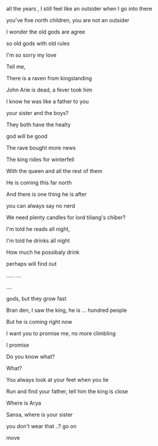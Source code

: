 all the years , I still feel like an outsider when I go into there

you've five north children, you are not an outsider

I wonder the old gods are agree

so old gods with old rules

I'm so sorry my love

Tell me,

There is a raven from kingslanding

John Arie is dead, a fever took him

I know he was like a father to you

your sister and the boys?

They both have the healty

god will be good

The rave bought more news

The king rides for winterfell

With the queen and all the rest of them

He is coming this far north

And there is one thing he is after

you can always say no nerd

We need plenty candles for lord tiliang's chiber?

I'm told he reads all night,

I'm told he drinks all night

How much he possibaly drink

perhaps will find out

.....
....

....

gods, but they grow fast

Bran den, I saw the king, he is ... hundred people

But he is coming right now

I want you to promise me, no more climbling

I promise

Do you know what?

What?

You always look at your feet when you lie

Run and find your father, tell him the king is close

Where is Arya

Sansa, where is your sister

you don't wear that ..? go on

move
